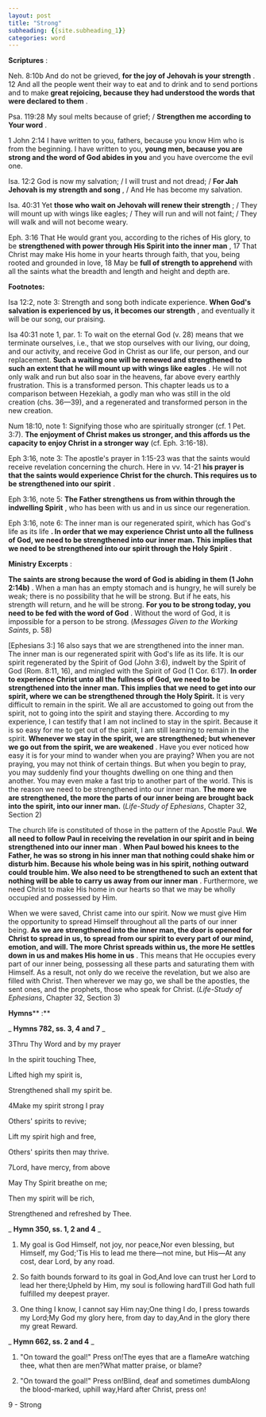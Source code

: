 ```yaml
---
layout: post
title: "Strong"
subheading: {{site.subheading_1}}
categories: word
---
```


**Scriptures** :

Neh. 8:10b And do not be grieved, **for the joy of Jehovah is your strength** . 12 And all the people went their way to eat and to drink and to send portions and to make **great rejoicing, because they had understood the words that were declared to them** .

Psa. 119:28 My soul melts because of grief; / **Strengthen me according to Your word** .

1 John 2:14 I have written to you, fathers, because you know Him who is from the beginning. I have written to you, **young men, because you are strong and the word of God abides in you** and you have overcome the evil one.

Isa. 12:2 God is now my salvation; / I will trust and not dread; / **For Jah Jehovah is my strength and song** , / And He has become my salvation.

Isa. 40:31 Yet **those who wait on Jehovah will renew their strength** ; / They will mount up with wings like eagles; / They will run and will not faint; / They will walk and will not become weary.

Eph. 3:16 That He would grant you, according to the riches of His glory, to be **strengthened with power through His Spirit into the inner man** , 17 That Christ may make His home in your hearts through faith, that you, being rooted and grounded in love, 18 May be **full of strength to apprehend** with all the saints what the breadth and length and height and depth are.

**Footnotes:**

Isa 12:2, note 3: Strength and song both indicate experience. **When God's salvation is experienced by us, it becomes our strength** , and eventually it will be our song, our praising.

Isa 40:31 note 1, par. 1: To wait on the eternal God (v. 28) means that we terminate ourselves, i.e., that we stop ourselves with our living, our doing, and our activity, and receive God in Christ as our life, our person, and our replacement. **Such a waiting one will be renewed and strengthened to such an extent that he will mount up with wings like eagles** . He will not only walk and run but also soar in the heavens, far above every earthly frustration. This is a transformed person. This chapter leads us to a comparison between Hezekiah, a godly man who was still in the old creation (chs. 36—39), and a regenerated and transformed person in the new creation.

Num 18:10, note 1: Signifying those who are spiritually stronger (cf. 1 Pet. 3:7). **The enjoyment of Christ makes us stronger, and this affords us the capacity to enjoy Christ in a stronger way** (cf. Eph. 3:16-18).

Eph 3:16, note 3: The apostle's prayer in 1:15-23 was that the saints would receive revelation concerning the church. Here in vv. 14-21 **his prayer is that the saints would experience Christ for the church. This requires us to be strengthened into our spirit** .

Eph 3:16, note 5: **The Father strengthens us from within through the indwelling Spirit** , who has been with us and in us since our regeneration.

Eph 3:16, note 6: The inner man is our regenerated spirit, which has God's life as its life **. In order that we may experience Christ unto all the fullness of God, we need to be strengthened into our inner man. This implies that we need to be strengthened into our spirit through the Holy Spirit** .

**Ministry Excerpts** :

**The saints are strong because the word of God is abiding in them (1 John 2:14b)** . When a man has an empty stomach and is hungry, he will surely be weak; there is no possibility that he will be strong. But if he eats, his strength will return, and he will be strong. **For you to be strong today, you need to be fed with the word of God** . Without the word of God, it is impossible for a person to be strong. (_Messages Given to the Working Saints_, p. 58)

[Ephesians 3:] 16 also says that we are strengthened into the inner man. The inner man is our regenerated spirit with God's life as its life. It is our spirit regenerated by the Spirit of God (John 3:6), indwelt by the Spirit of God (Rom. 8:11, 16), and mingled with the Spirit of God (1 Cor. 6:17). **In order to experience Christ unto all the fullness of God, we need to be strengthened into the inner man. This implies that we need to get into our spirit, where we can be strengthened through the Holy Spirit.** It is very difficult to remain in the spirit. We all are accustomed to going out from the spirit, not to going into the spirit and staying there. According to my experience, I can testify that I am not inclined to stay in the spirit. Because it is so easy for me to get out of the spirit, I am still learning to remain in the spirit. **Whenever we stay in the spirit, we are strengthened; but whenever we go out from the spirit, we are weakened** . Have you ever noticed how easy it is for your mind to wander when you are praying? When you are not praying, you may not think of certain things. But when you begin to pray, you may suddenly find your thoughts dwelling on one thing and then another. You may even make a fast trip to another part of the world. This is the reason we need to be strengthened into our inner man. **The more we are strengthened, the more the parts of our inner being are brought back into the spirit, into our inner man.** (_Life-Study of Ephesians_, Chapter 32, Section 2)

The church life is constituted of those in the pattern of the Apostle Paul. **We all need to follow Paul in receiving the revelation in our spirit and in being strengthened into our inner man** . **When Paul bowed his knees to the Father, he was so strong in his inner man that nothing could shake him or disturb him. Because his whole being was in his spirit, nothing outward could trouble him. We also need to be strengthened to such an extent that nothing will be able to carry us away from our inner man** . Furthermore, we need Christ to make His home in our hearts so that we may be wholly occupied and possessed by Him.

When we were saved, Christ came into our spirit. Now we must give Him the opportunity to spread Himself throughout all the parts of our inner being. **As we are strengthened into the inner man, the door is opened for Christ to spread in us, to spread from our spirit to every part of our mind, emotion, and will. The more Christ spreads within us, the more He settles down in us and makes His home in us** . This means that He occupies every part of our inner being, possessing all these parts and saturating them with Himself. As a result, not only do we receive the revelation, but we also are filled with Christ. Then wherever we may go, we shall be the apostles, the sent ones, and the prophets, those who speak for Christ. (_Life-Study of Ephesians_, Chapter 32, Section 3)

**Hymns**** :**

_ **Hymns 782, ss. 3, 4 and 7** _

3Thru Thy Word and by my prayer

In the spirit touching Thee,

Lifted high my spirit is,

Strengthened shall my spirit be.

4Make my spirit strong I pray

Others' spirits to revive;

Lift my spirit high and free,

Others' spirits then may thrive.

7Lord, have mercy, from above

May Thy Spirit breathe on me;

Then my spirit will be rich,

Strengthened and refreshed by Thee.

_ **Hymn 350, ss. 1, 2 and 4** _

1. My goal is God Himself, not joy, nor peace,Nor even blessing, but Himself, my God;'Tis His to lead me there—not mine, but His—At any cost, dear Lord, by any road.

1. So faith bounds forward to its goal in God,And love can trust her Lord to lead her there;Upheld by Him, my soul is following hardTill God hath full fulfilled my deepest prayer.

1. One thing I know, I cannot say Him nay;One thing I do, I press towards my Lord;My God my glory here, from day to day,And in the glory there my great Reward.

_ **Hymn 662, ss. 2 and 4** _

1. "On toward the goal!" Press on!The eyes that are a flameAre watching thee, what then are men?What matter praise, or blame?

1. "On toward the goal!" Press on!Blind, deaf and sometimes dumbAlong the blood-marked, uphill way,Hard after Christ, press on!

9 - Strong
